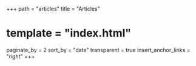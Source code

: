 +++
path = "articles"
title = "Articles"
# template = "index.html"
paginate_by = 2
sort_by = "date"
transparent = true
insert_anchor_links = "right"
+++
